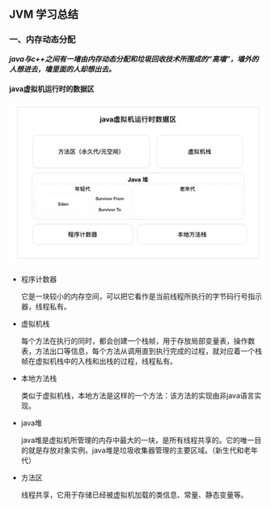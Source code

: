 ## JVM 学习总结



### 一、内存动态分配



***java与c++之间有一堵由内存动态分配和垃圾回收技术所围成的“高墙”，墙外的人想进去，墙里面的人却想出去。***



#### java虚拟机运行时的数据区

![](image/java运行时数据区.png)

* 程序计数器

  它是一块较小的内存空间，可以把它看作是当前线程所执行的字节码行号指示器，线程私有。

* 虚拟机栈

  每个方法在执行的同时，都会创建一个栈帧，用于存放局部变量表，操作数表，方法出口等信息，每个方法从调用直到执行完成的过程，就对应着一个栈帧在虚拟机栈中的入栈和出栈的过程，线程私有。

* 本地方法栈

  类似于虚拟机栈，本地方法是这样的一个方法：该方法的实现由非java语言实现。 

* java堆

  java堆是虚拟机所管理的内存中最大的一块，是所有线程共享的。它的唯一目的就是存放对象实例。java堆是垃圾收集器管理的主要区域。（新生代和老年代）

* 方法区

  线程共享，它用于存储已经被虚拟机加载的类信息、常量、静态变量等。